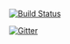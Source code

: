 [![Build Status](https://travis-ci.org/etsy/phan.svg?branch=master)](https://travis-ci.org/etsy/phan)

[![Gitter](https://badges.gitter.im/etsy/phan.svg)](https://gitter.im/etsy/phan?utm_source=badge&utm_medium=badge&utm_campaign=pr-badge)
